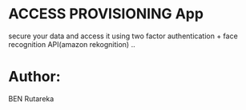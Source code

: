 # ACCESS PROVISIONING App   

secure your data and access it using two factor authentication + face recognition API(amazon rekognition) ..


# Author:   
BEN Rutareka 
